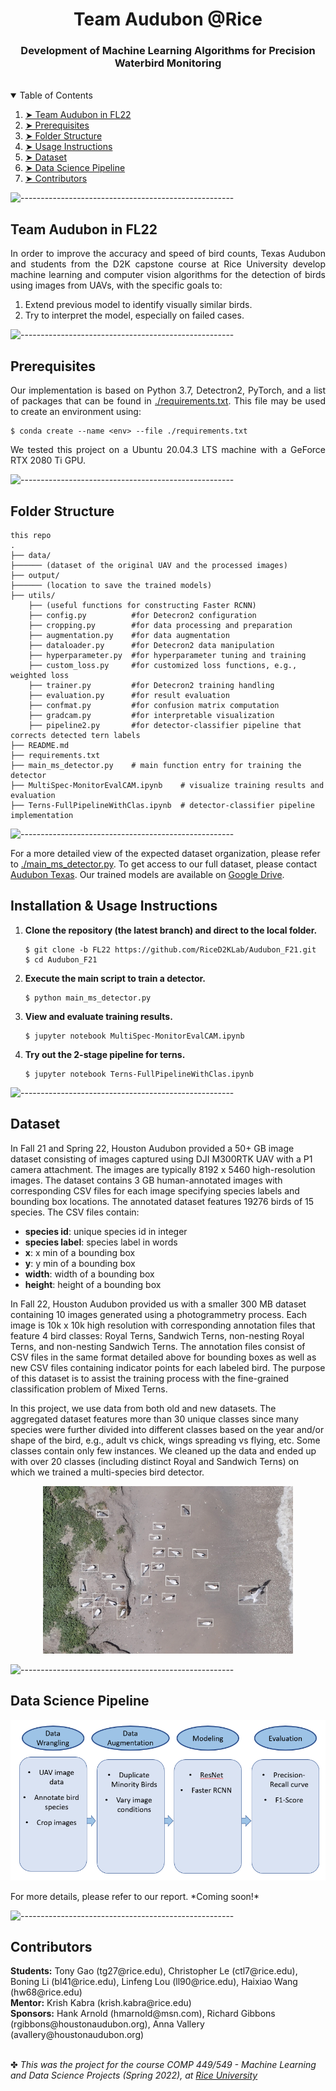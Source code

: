 <h1 align="center"> Team Audubon @Rice</h1>
<h3 align="center"> Development of Machine Learning Algorithms for Precision Waterbird Monitoring </h3>  

</br>

<!-- TABLE OF CONTENTS -->
<details open="open">
  <summary>Table of Contents</summary>
  <ol>
    <li><a href="#Team Audubon in FL22"> ➤ Team Audubon in FL22</a></li>
    <li><a href="#prerequisites"> ➤ Prerequisites</a></li>
    <li><a href="#folder-structure"> ➤ Folder Structure</a></li>
    <li><a href="#installation"> ➤ Usage Instructions</a></li>
    <li><a href="#dataset"> ➤ Dataset</a></li>
    <li><a href="#Data Science Pipeline"> ➤ Data Science Pipeline</a></li>
    <li><a href="#contributors"> ➤ Contributors</a></li>
  </ol>
</details>

![-----------------------------------------------------](https://raw.githubusercontent.com/andreasbm/readme/master/assets/lines/rainbow.png)

<!-- ABOUT THE PROJECT -->
<h2 id="Team Audubon in FL22"> Team Audubon in FL22</h2>

<p align="justify"> 
  In order to improve the accuracy and speed of bird counts, Texas Audubon and students from the D2K capstone course at Rice University
  develop machine learning and computer vision algorithms for the detection of birds using images from UAVs, with the specific goals to:
  <ol> 
  <li> Extend previous model to identify visually similar birds.
  <li> Try to interpret the model, especially on failed cases.
</ol>
</p>

![-----------------------------------------------------](https://raw.githubusercontent.com/andreasbm/readme/master/assets/lines/rainbow.png)

<!-- PREREQUISITES -->
<h2 id="prerequisites"> Prerequisites</h2>

<p align="justify"> 
  Our implementation is based on Python 3.7, Detectron2, PyTorch, and a list of packages that can be found in <a href="./requirements.txt">./requirements.txt</a>. This file may be used to create an environment using:
</p>
    
  ```linux
  $ conda create --name <env> --file ./requirements.txt
  ```
<p align="justify"> 
  We tested this project on a Ubuntu 20.04.3 LTS machine with a GeForce RTX 2080 Ti GPU.
</p>    

![-----------------------------------------------------](https://raw.githubusercontent.com/andreasbm/readme/master/assets/lines/rainbow.png)

<h2 id="folder-structure"> Folder Structure</h2>

    this repo
    .
    ├── data/
    ├────── (dataset of the original UAV and the processed images) 
    ├── output/
    ├────── (location to save the trained models)   
    ├── utils/
        ├── (useful functions for constructing Faster RCNN)
        ├── config.py          #for Detecron2 configuration
        ├── cropping.py        #for data processing and preparation
        ├── augmentation.py    #for data augmentation
        ├── dataloader.py      #for Detecron2 data manipulation
        ├── hyperparameter.py  #for hyperparameter tuning and training
        ├── custom_loss.py     #for customized loss functions, e.g., weighted loss
        ├── trainer.py         #for Detecron2 training handling
        ├── evaluation.py      #for result evaluation
        ├── confmat.py         #for confusion matrix computation
        ├── gradcam.py         #for interpretable visualization
        ├── pipeline2.py       #for detector-classifier pipeline that corrects detected tern labels
    ├── README.md
    ├── requirements.txt
    ├── main_ms_detector.py    # main function entry for training the detector
    ├── MultiSpec-MonitorEvalCAM.ipynb    # visualize training results and evaluation
    ├── Terns-FullPipelineWithClas.ipynb  # detector-classifier pipeline implementation
  

![-----------------------------------------------------](https://raw.githubusercontent.com/andreasbm/readme/master/assets/lines/rainbow.png)
    
<p> 
    For a more detailed view of the expected dataset organization, please refer to <a href="./main_ms_detector.py">./main_ms_detector.py</a>.
    To get access to our full dataset, please contact <a href="https://tx.audubon.org">Audubon Texas</a>.
    Our trained models are available on <a href="https://drive.google.com/drive/folders/1F_AHuyQ9VVhkrR15tnk4KWnBJoQrvlcw?usp=share_link">Google Drive</a>.
</p>


<h2 id="installation"> Installation & Usage Instructions</h2>

<p> 
  <ol>
  <li><b>Clone the repository (the latest branch) and direct to the local folder.</b></li>

  ```linux
  $ git clone -b FL22 https://github.com/RiceD2KLab/Audubon_F21.git
  $ cd Audubon_F21
  ```
      
  <li><b>Execute the main script to train a detector.</b></li>
      
  ```linux
  $ python main_ms_detector.py
  ```
      
  <li><b>View and evaluate training results.</b></li>
      
  ```linux
  $ jupyter notebook MultiSpec-MonitorEvalCAM.ipynb
  ```
      
  <li><b>Try out the 2-stage pipeline for terns.</b></li>
      
  ```linux
  $ jupyter notebook Terns-FullPipelineWithClas.ipynb
  ```
      
  </ol>
</p> 

![-----------------------------------------------------](https://raw.githubusercontent.com/andreasbm/readme/master/assets/lines/rainbow.png)

<!-- DATASET -->
<h2 id="dataset"> Dataset</h2>

<p> 
  In Fall 21 and Spring 22, Houston Audubon provided a 50+ GB image dataset consisting of images captured using DJI M300RTK UAV with a P1 camera attachment. The images are typically 8192 x 5460 high-resolution images. The dataset contains 3 GB human-annotated images with corresponding CSV files for each image specifying species labels and bounding box locations. The annotated dataset features 19276 birds of 15 species. The CSV files contain:
  <ul>
    <li><b>species id</b>: unique species id in integer</li> 
    <li><b>species label</b>: species label in words</li> 
    <li><b>x</b>: x min of a bounding box</li> 
    <li><b>y</b>: y min of a bounding box</li> 
    <li><b>width</b>: width of a bounding box</li> 
    <li><b>height</b>: height of a bounding box</li> 
  </ul>

In Fall 22, Houston Audubon provided us with a smaller 300 MB dataset containing 10 images generated using a photogrammetry process. 
Each image is 10k x 10k high resolution with corresponding annotation files that feature 4 bird classes: Royal Terns, Sandwich Terns, non-nesting Royal Terns, and non-nesting Sandwich Terns. 
The annotation files consist of CSV files in the same format detailed above for bounding boxes as well as new CSV files containing indicator points for each labeled bird. 
The purpose of this dataset is to assist the training process with the fine-grained classification problem of Mixed Terns.
  
In this project, we use data from both old and new datasets.
The aggregated dataset features more than 30 unique classes since many species were further divided into different classes based on the year and/or shape of the bird, e.g., adult vs chick, wings spreading vs flying, etc. 
Some classes contain only few instances. 
We cleaned up the data and ended up with over 20 classes (including distinct Royal and Sandwich Terns) on which we trained a multi-species bird detector. 
</p>

<p align="center">
  <img src="./figs/covimg.JPEG" width="400">
</p>


![-----------------------------------------------------](https://raw.githubusercontent.com/andreasbm/readme/master/assets/lines/rainbow.png)

<!-- DATA SCIENCE PIPELINE -->
<h2 id="Data Science Pipeline"> Data Science Pipeline </h2>

<p align="center">
  <img src="./figs/Pipeline.png" width="600">
</p>

<p> For more details, please refer to our report. *Coming soon!* </p>

![-----------------------------------------------------](https://raw.githubusercontent.com/andreasbm/readme/master/assets/lines/rainbow.png)

<!-- CONTRIBUTORS -->
<h2 id="contributors"> Contributors</h2>

<p>
  <b>Students:</b> Tony Gao (tg27@rice.edu), Christopher Le (ctl7@rice.edu), Boning Li (bl41@rice.edu), Linfeng Lou (ll90@rice.edu), Haixiao Wang (hw68@rice.edu)<br>
  <b>Mentor:</b> Krish Kabra (krish.kabra@rice.edu)<br>
  <b>Sponsors:</b> Hank Arnold (hmarnold@msn.com), Richard Gibbons (rgibbons@houstonaudubon.org), Anna Vallery (avallery@houstonaudubon.org)<br>
</p>
<br>
✤ <i>This was the project for the course COMP 449/549 - Machine Learning and Data Science Projects (Spring 2022), at <a href="https://www.rice.edu/">Rice University</a><i>
